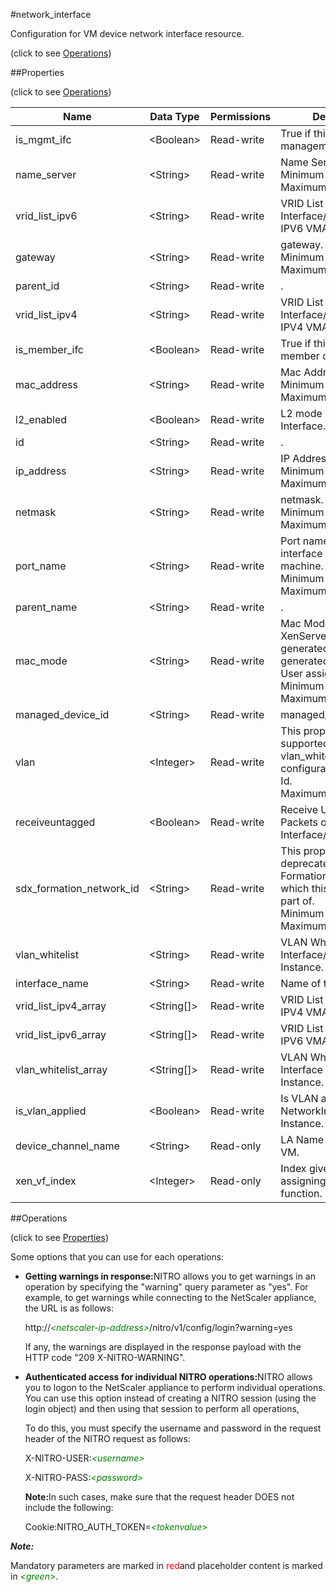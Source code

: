 #network_interface



Configuration for VM device network interface resource.

<span>(click to see [Operations](#operations))</span>



##Properties 

<span>(click to see [Operations](#operations))</span>





<table><thead><tr><th>Name</th><th>Data Type</th><th>Permissions</th><th>Description</th></tr></thead><tbody><tr><td>is_mgmt_ifc</td><td>&lt;Boolean></td><td>Read-write</td><td>True if this is the management interface.</td></tr><tr><td>name_server</td><td>&lt;String></td><td>Read-write</td><td>Name Server.<br>Minimum length = 1<br>Maximum length = 64</td></tr><tr><td>vrid_list_ipv6</td><td>&lt;String></td><td>Read-write</td><td>VRID List for Interface/Channel for IPV6 VMAC Generation.</td></tr><tr><td>gateway</td><td>&lt;String></td><td>Read-write</td><td>gateway.<br>Minimum length = 1<br>Maximum length = 64</td></tr><tr><td>parent_id</td><td>&lt;String></td><td>Read-write</td><td>.</td></tr><tr><td>vrid_list_ipv4</td><td>&lt;String></td><td>Read-write</td><td>VRID List for Interface/Channel for IPV4 VMAC Generation.</td></tr><tr><td>is_member_ifc</td><td>&lt;Boolean></td><td>Read-write</td><td>True if this interface is member of a channel.</td></tr><tr><td>mac_address</td><td>&lt;String></td><td>Read-write</td><td>Mac Address.<br>Minimum length = 1<br>Maximum length = 32</td></tr><tr><td>l2_enabled</td><td>&lt;Boolean></td><td>Read-write</td><td>L2 mode status of Interface.</td></tr><tr><td>id</td><td>&lt;String></td><td>Read-write</td><td>.</td></tr><tr><td>ip_address</td><td>&lt;String></td><td>Read-write</td><td>IP Address.<br>Minimum length = 1<br>Maximum length = 64</td></tr><tr><td>netmask</td><td>&lt;String></td><td>Read-write</td><td>netmask.<br>Minimum length = 1<br>Maximum length = 64</td></tr><tr><td>port_name</td><td>&lt;String></td><td>Read-write</td><td>Port name of the interface on the host machine.<br>Minimum length = 1<br>Maximum length = 128</td></tr><tr><td>parent_name</td><td>&lt;String></td><td>Read-write</td><td>.</td></tr><tr><td>mac_mode</td><td>&lt;String></td><td>Read-write</td><td>Mac Mode, default for XenServer generated, generated for SVM generated, custom for User assigned.<br>Minimum length = 1<br>Maximum length = 255</td></tr><tr><td>managed_device_id</td><td>&lt;String></td><td>Read-write</td><td>managed_device_id.</td></tr><tr><td>vlan</td><td>&lt;Integer></td><td>Read-write</td><td>This property is not supported.Use vlan_whitelist for vlan configuration;ltbr;gtVLAN Id.<br>Maximum value =</td></tr><tr><td>receiveuntagged</td><td>&lt;Boolean></td><td>Read-write</td><td>Receive Untagged Packets on Interface/Channel.</td></tr><tr><td>sdx_formation_network_id</td><td>&lt;String></td><td>Read-write</td><td>This property is deprecated;ltbr;gtSDX Formation Network Id of which this Interface is part of.<br>Minimum length = 1<br>Maximum length = 128</td></tr><tr><td>vlan_whitelist</td><td>&lt;String></td><td>Read-write</td><td>VLAN Whitelist for Interface/Channel on VM Instance.</td></tr><tr><td>interface_name</td><td>&lt;String></td><td>Read-write</td><td>Name of this interface.</td></tr><tr><td>vrid_list_ipv4_array</td><td>&lt;String[]></td><td>Read-write</td><td>VRID List for Interface for IPV4 VMAC Generation.</td></tr><tr><td>vrid_list_ipv6_array</td><td>&lt;String[]></td><td>Read-write</td><td>VRID List for Interface for IPV6 VMAC Generation.</td></tr><tr><td>vlan_whitelist_array</td><td>&lt;String[]></td><td>Read-write</td><td>VLAN Whitelist for Interface on VM Instance.</td></tr><tr><td>is_vlan_applied</td><td>&lt;Boolean></td><td>Read-write</td><td>Is VLAN added on NetworkInterface of VM Instance.</td></tr><tr><td>device_channel_name</td><td>&lt;String></td><td>Read-only</td><td>LA Name on the actual VM.</td></tr><tr><td>xen_vf_index</td><td>&lt;Integer></td><td>Read-only</td><td>Index given by Xen when assigning free virtual function.</td></tr></tbody></table>

##Operations 

<span>(click to see [Properties](#properties))</span>





Some options that you can use for each operations:

<ul><li><p><b>Getting warnings in response:</b>NITRO allows you to get warnings in an operation by specifying the "warning" query parameter as "yes". For example, to get warnings while connecting to the NetScaler appliance, the URL is as follows:</p><p>http://<span style="color:green;font-style:italic;">&lt;netscaler-ip-address&gt;</span>/nitro/v1/config/login?warning=yes</p><p>If any, the warnings are displayed in the response payload with the HTTP code "209 X-NITRO-WARNING".</p></li><li><p><b>Authenticated access for individual NITRO operations:</b>NITRO allows you to logon to the NetScaler appliance to perform individual operations. You can use this option instead of creating a NITRO session (using the login object) and then using that session to perform all operations,</p><p>To do this, you must specify the username and password in the request header of the NITRO request as follows:</p><p>X-NITRO-USER:<span style="color:green;font-style:italic;">&lt;username&gt;</span></p><p>X-NITRO-PASS:<span style="color:green;font-style:italic;">&lt;password&gt;</span></p><p><b>Note:</b>In such cases, make sure that the request header DOES not include the following:</p><p>Cookie:NITRO_AUTH_TOKEN=<span style="color:green;font-style:italic;">&lt;tokenvalue&gt;</span></p></li></ul>







***Note:*** 

Mandatory parameters are marked in <span style="color:#FF0000;">red</span>and placeholder content is marked in <span style="color:green;font-style:italic">&lt;green&gt;</span>.



